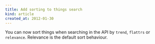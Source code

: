 ```yaml
---
title: Add sorting to things search
kind: article
created_at: 2012-01-30
---
```


You can now sort things when searching in the API by `trend`, `flattrs`
or `relevance`. Relevance is the default sort behaviour.
